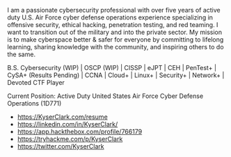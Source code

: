 I am a passionate cybersecurity professional with over five years of active duty U.S. Air Force cyber defense operations experience specializing in offensive security, ethical hacking, penetration testing, and red teaming. I want to transition out of the military and into the private sector. My mission is to make cyberspace better & safer for everyone by committing to lifelong learning, sharing knowledge with the community, and inspiring others to do the same. 

B.S. Cybersecurity (WIP) | OSCP (WIP) | CISSP | eJPT | CEH | PenTest+ | CySA+ (Results Pending) | CCNA | Cloud+ | Linux+ | Security+ | Network+ | Devoted CTF Player

Current Position: Active Duty United States Air Force Cyber Defense Operations (1D771) 

* https://KyserClark.com/resume
* https://linkedin.com/in/KyserClark/
* https://app.hackthebox.com/profile/766179
* https://tryhackme.com/p/KyserClark
* https://twitter.com/KyserClark

<!---
KyserClark/KyserClark is a ✨ special ✨ repository because its `README.md` (this file) appears on your GitHub profile.
You can click the Preview link to take a look at your changes.
--->
